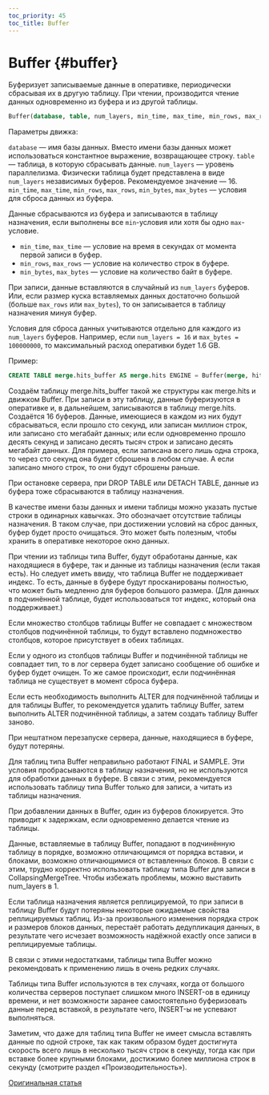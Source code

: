 ```yaml
---
toc_priority: 45
toc_title: Buffer
---
```


# Buffer {#buffer}

Буферизует записываемые данные в оперативке, периодически сбрасывая их в другую таблицу. При чтении, производится чтение данных одновременно из буфера и из другой таблицы.

``` sql
Buffer(database, table, num_layers, min_time, max_time, min_rows, max_rows, min_bytes, max_bytes)
```

Параметры движка:

`database` — имя базы данных. Вместо имени базы данных может использоваться константное выражение, возвращающее строку.
`table` — таблица, в которую сбрасывать данные.
`num_layers` — уровень параллелизма. Физически таблица будет представлена в виде `num_layers` независимых буферов. Рекомендуемое значение — 16.
`min_time`, `max_time`, `min_rows`, `max_rows`, `min_bytes`, `max_bytes` — условия для сброса данных из буфера.

Данные сбрасываются из буфера и записываются в таблицу назначения, если выполнены все `min`-условия или хотя бы одно `max`-условие.

-   `min_time`, `max_time` — условие на время в секундах от момента первой записи в буфер.
-   `min_rows`, `max_rows` — условие на количество строк в буфере.
-   `min_bytes`, `max_bytes` — условие на количество байт в буфере.

При записи, данные вставляются в случайный из `num_layers` буферов. Или, если размер куска вставляемых данных достаточно большой (больше `max_rows` или `max_bytes`), то он записывается в таблицу назначения минуя буфер.

Условия для сброса данных учитываются отдельно для каждого из `num_layers` буферов. Например, если `num_layers = 16` и `max_bytes = 100000000`, то максимальный расход оперативки будет 1.6 GB.

Пример:

``` sql
CREATE TABLE merge.hits_buffer AS merge.hits ENGINE = Buffer(merge, hits, 16, 10, 100, 10000, 1000000, 10000000, 100000000)
```

Создаём таблицу merge.hits\_buffer такой же структуры как merge.hits и движком Buffer. При записи в эту таблицу, данные буферизуются в оперативке и, в дальнейшем, записываются в таблицу merge.hits. Создаётся 16 буферов. Данные, имеющиеся в каждом из них будут сбрасываться, если прошло сто секунд, или записан миллион строк, или записано сто мегабайт данных; или если одновременно прошло десять секунд и записано десять тысяч строк и записано десять мегабайт данных. Для примера, если записана всего лишь одна строка, то через сто секунд она будет сброшена в любом случае. А если записано много строк, то они будут сброшены раньше.

При остановке сервера, при DROP TABLE или DETACH TABLE, данные из буфера тоже сбрасываются в таблицу назначения.

В качестве имени базы данных и имени таблицы можно указать пустые строки в одинарных кавычках. Это обозначает отсутствие таблицы назначения. В таком случае, при достижении условий на сброс данных, буфер будет просто очищаться. Это может быть полезным, чтобы хранить в оперативке некоторое окно данных.

При чтении из таблицы типа Buffer, будут обработаны данные, как находящиеся в буфере, так и данные из таблицы назначения (если такая есть).
Но следует иметь ввиду, что таблица Buffer не поддерживает индекс. То есть, данные в буфере будут просканированы полностью, что может быть медленно для буферов большого размера. (Для данных в подчинённой таблице, будет использоваться тот индекс, который она поддерживает.)

Если множество столбцов таблицы Buffer не совпадает с множеством столбцов подчинённой таблицы, то будут вставлено подмножество столбцов, которое присутствует в обеих таблицах.

Если у одного из столбцов таблицы Buffer и подчинённой таблицы не совпадает тип, то в лог сервера будет записано сообщение об ошибке и буфер будет очищен.
То же самое происходит, если подчинённая таблица не существует в момент сброса буфера.

Если есть необходимость выполнить ALTER для подчинённой таблицы и для таблицы Buffer, то рекомендуется удалить таблицу Buffer, затем выполнить ALTER подчинённой таблицы, а затем создать таблицу Buffer заново.

При нештатном перезапуске сервера, данные, находящиеся в буфере, будут потеряны.

Для таблиц типа Buffer неправильно работают FINAL и SAMPLE. Эти условия пробрасываются в таблицу назначения, но не используются для обработки данных в буфере. В связи с этим, рекомендуется использовать таблицу типа Buffer только для записи, а читать из таблицы назначения.

При добавлении данных в Buffer, один из буферов блокируется. Это приводит к задержкам, если одновременно делается чтение из таблицы.

Данные, вставляемые в таблицу Buffer, попадают в подчинённую таблицу в порядке, возможно отличающимся от порядка вставки, и блоками, возможно отличающимися от вставленных блоков. В связи с этим, трудно корректно использовать таблицу типа Buffer для записи в CollapsingMergeTree. Чтобы избежать проблемы, можно выставить num\_layers в 1.

Если таблица назначения является реплицируемой, то при записи в таблицу Buffer будут потеряны некоторые ожидаемые свойства реплицируемых таблиц. Из-за произвольного изменения порядка строк и размеров блоков данных, перестаёт работать дедупликация данных, в результате чего исчезает возможность надёжной exactly once записи в реплицируемые таблицы.

В связи с этими недостатками, таблицы типа Buffer можно рекомендовать к применению лишь в очень редких случаях.

Таблицы типа Buffer используются в тех случаях, когда от большого количества серверов поступает слишком много INSERT-ов в единицу времени, и нет возможности заранее самостоятельно буферизовать данные перед вставкой, в результате чего, INSERT-ы не успевают выполняться.

Заметим, что даже для таблиц типа Buffer не имеет смысла вставлять данные по одной строке, так как таким образом будет достигнута скорость всего лишь в несколько тысяч строк в секунду, тогда как при вставке более крупными блоками, достижимо более миллиона строк в секунду (смотрите раздел «Производительность»).

[Оригинальная статья](https://clickhouse.tech/docs/ru/operations/table_engines/buffer/) <!--hide-->
